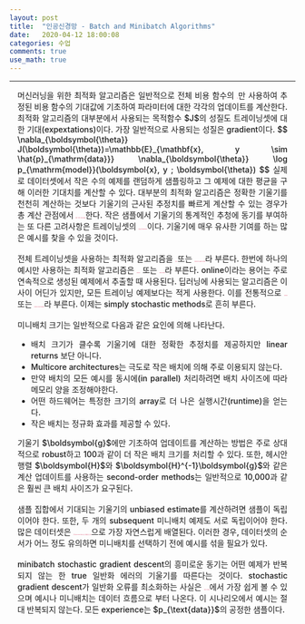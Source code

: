 ```yaml
---
layout: post
title:  "인공신경망 - Batch and Minibatch Algorithms"
date:   2020-04-12 18:00:08
categories: 수업
comments: true 
use_math: true
---
```

-----

<div style = "font-weight:500; font-size:1.0em; margin-left: 1em; margin-right: 1em;text-align:justify; ">
머신러닝을 위한 최적화 알고리즘은 일반적으로 전체 비용 함수의 <b style = "color:#d7385e;font-size:1.2">일부</b>만 사용하여 추정된 비용 함수의 기대값에 기초하여 파라미터에 대한 각각의 업데이트를 계산한다. 최적화 알고리즘의 대부분에서 사용되는 목적함수 $J$의 성질도 트레이닝셋에 대한 기대(expextations)이다. 가장 일반적으로 사용되는 성질은 gradient이다. 
$$
\nabla_{\boldsymbol{\theta}} J(\boldsymbol{\theta})=\mathbb{E}_{\mathbf{x}, y \sim \hat{p}_{\mathrm{data}}} \nabla_{\boldsymbol{\theta}} \log p_{\mathrm{model}}(\boldsymbol{x}, y ; \boldsymbol{\theta})
$$
실제로 데이터셋에서 작은 수의 예제를 랜덤하게 샘플링하고 그 예제에 대한 평균을 구해 이러한 기대치를 계산할 수 있다. 대부분의 최적화 알고리즘은 정확한 기울기를 천천히 계산하는 것보다 기울기의 근사된 추정치를 빠르게 계산할 수 있는 경우가 총 계산 관점에서 <b style = "color:#d7385e;font-size:1.2">훨씬 더 빨리 수렴(converge)</b>한다. 작은 샘플에서 기울기의 통계적인 추청에 동기를 부여하는 또 다른 고려사항은 트레이닝셋의 <b style = "color:#d7385e;font-size:1.2">불필요한 중복(redundancy)</b>이다. 기울기에 매우 유사한 기여를 하는 많은 예시를 찾을 수 있을 것이다. 
<br><br>
전체 트레이닝셋을 사용하는 최적화 알고리즘을 <b style = "color:#d7385e;font-size:1.2">batch </b>또는 <b style = "color:#d7385e;font-size:1.2">deterministic gradient method</b>라 부른다. 한번에 하나의 예시만 사용하는 최적화 알고리즘은 <b style = "color:#d7385e;font-size:1.2">stochastic</b> 또는 <b style = "color:#d7385e;font-size:1.2">online methods</b>라 부른다. online이라는 용어는 주로 연속적으로 생성된 예제에서 추출할 때 사용된다. 딥러닝에 사용되는 알고리즘은 이 사이 어딘가 있지만, 모든 트레이닝 예제보다는 적게 사용한다. 이를 전통적으로 <b style = "color:#d7385e;font-size:1.2">minibatch</b> 또는 <b style = "color:#d7385e;font-size:1.2">minibatch stochastic methods</b>라 부른다. 이제는 simply stochastic methods로 흔히 부른다. 
<br><br>
미니배치 크기는 일반적으로 다음과 같은 요인에 의해 나타난다.
<ul>
<li>배치 크기가 클수록 기울기에 대한 정확한 추정치를 제공하지만 linear returns 보단 아니다.</li>
<li>Multicore architectures는 극도로 작은 배치에 의해 주로 이용되지 않는다. </li>
<li>만약 배치의 모든 예시를 동시에(in parallel) 처리하려면 배치 사이즈에 따라 메모리 양을 조정해야한다.</li>
<li>어떤 하드웨어는 특정한 크기의 array로 더 나은 실행시간(runtime)을 얻는다.</li>
<li>작은 배치는 정규화 효과를 제공할 수 있다.</li>
</ul>
기울기 $\boldsymbol{g}$에만 기초하여 업데이트를 계산하는 방법은 주로 상대적으로 robust하고 100과 같이 더 작은 배치 크기를 처리할 수 있다. 또한, 헤시안 행렬 $\boldsymbol{H}$와 $\boldsymbol{H}^{-1}\boldsymbol{g}$와 같은 계산 업데이트를 사용하는 second-order methods는 일반적으로 10,000과 같은 훨씬 큰 배치 사이즈가 요구된다. 
<br><br>
샘플 집합에서 기대되는 기울기의 unbiased estimate를 계산하려면 샘플이 독립이어야 한다. 또한, 두 개의 subsequent 미니배치 예제도 서로 독립이어야 한다. 많은 데이터셋은 <b style = "color:#d7385e;font-size:1.2">연속적인(successive) 예시들이 높은 상관관계를 갖는 방식</b>으로 가장 자연스럽게 배열된다. 이러한 경우, 데이터셋의 순서가 어느 정도 유의하면 미니배치를 선택하기 전에 예시를 섞을 필요가 있다. 
<br><br>
minibatch stochastic gradient descent의 흥미로운 동기는 어떤 예제가 반복되지 않는 한 true 일반화 에러의 기울기를 따른다는 것이다. stochastic gradient descent가 일반화 오류를 최소화하는 사실은 <b style = "color:#d7385e;font-size:1.2">online learning</b>에서 가장 쉽게 볼 수 있으며 예시나 미니배치는 데이터 흐름으로 부터 나온다. 이 시나리오에서 예시는 절대 반복되지 않는다. 모든 experience는 $p_{\text{data}}$의 공정한 샘플이다.
<br><br>